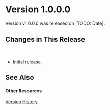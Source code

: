 # Version 1.0.0.0

Version v1.0.0.0 was released on [TODO: Date].



## Changes in This Release
&nbsp;<ul><li>
Initial release.</li></ul>

## See Also


#### Other Resources
<a href="bb90c7cc-f5ba-4dd6-b515-deafbb7cbf06">Version History</a><br />